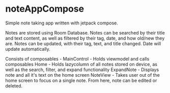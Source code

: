 # noteAppCompose
Simple note taking app written with jetpack compose.

Notes are stored using Room Database. Notes can be searched by their title and text content, as well as filtered by their tag, date, and how old/new they are.
Notes can be updated, with their tag, text, and title changed. Date will update automatically.

Consists of composables -
  MainControl - Holds viewmodel and calls composables
  Home - Holds lazycolumn of all notes stored on device, as well as the search, filter, and expand functionality
  ExpandNote - Displays note and all it's text on the home screen
  NoteView - Takes user out of the home screen to focus on a single note. From here, note can be edited or deleted.
